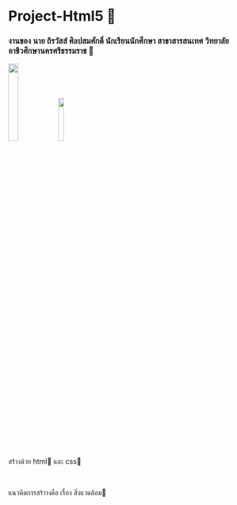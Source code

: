 # Project-Html5 🌈

<h3>งานของ นาย ถิรวัสส์ ศิลปสมศักดิ์ นักเรียนนักศึกษา สาขาสารสนเทศ วิทยาลัยอาชีวศึกษานครศรีธรรมราช 🏫</h3>

<img src="https://cdn.discordapp.com/attachments/975725000655011860/995516208759701537/html5.png" width="20%"><img src="https://cdn.discordapp.com/attachments/975725000655011860/995517566200066209/CSS3_logo_and_wordmark.svg.png" width="15%">

<p>สร้างด้วย html📙 และ css📘</p><br>

<p>แนวคิดการสร้าางคือ เรื่อง สิ่งแวดล้อม🌳</p>
